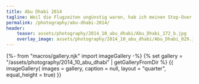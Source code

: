 ```yaml
---
title: Abu Dhabi 2014
tagline: Weil die Flugzeiten ungünstig waren, hab ich meinen Stop-Over in Abu Dhabi einfach verlängert und mir die Stadt angeschaut...Warum auch nicht, wenn man schon mal da ist ;) 
permalink: /photography/abu-dhabi-2014/
header:
    teaser: assets/photography/2014_10_abu_dhabi/Abu_Dhabi_172_b.jpg
    overlay_image: assets/photography/2014_10_abu_dhabi/Abu_Dhabi_029.jpg
---
```

{%- from "macros/gallery.njk" import imageGallery -%}
{% set gallery = "/assets/photography/2014_10_abu_dhabi" | getGalleryFromDir %}
{{ imageGallery(
    images = gallery,
    caption = null,
    layout = "quarter",
    equal_height = true) }}